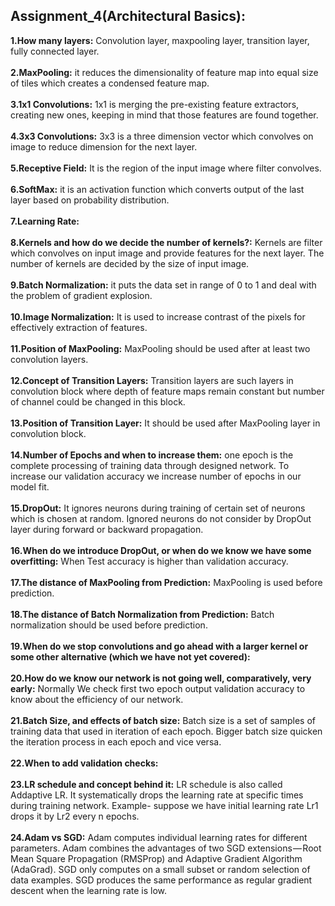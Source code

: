 ## Assignment_4(Architectural Basics):
**1.How many layers:** Convolution layer, maxpooling layer, transition layer, fully connected layer.</br> </br>
**2.MaxPooling:** it reduces the dimensionality of feature map into equal size of tiles which creates a condensed feature map.</br> </br>
**3.1x1 Convolutions:** 1x1 is merging the pre-existing feature extractors, creating new ones, keeping in mind that those features are found together.</br></br>
**4.3x3 Convolutions:** 3x3 is a three dimension vector which convolves on image to reduce dimension for the next layer.</br></br>
**5.Receptive Field:** It is the region of the input image where filter convolves.</br> </br>
**6.SoftMax:** it is an activation function which converts output of the last layer based on probability distribution.</br></br> 
**7.Learning Rate:** </br> </br>
**8.Kernels and how do we decide the number of kernels?:** Kernels are filter which convolves on input image and provide features for the next layer. The number of kernels are decided by the size of input image.</br></br>
**9.Batch Normalization:** it puts the data set in range of 0 to 1 and deal with the problem of gradient explosion.</br></br>
**10.Image Normalization:** It is used to increase contrast of the pixels for effectively extraction of features.</br></br>
**11.Position of MaxPooling:** MaxPooling should be used after at least two convolution layers.</br></br>
**12.Concept of Transition Layers:** Transition layers are such layers in convolution block where depth of feature maps remain constant but number of channel could be changed in this block.</br></br>
**13.Position of Transition Layer:** It should be used after MaxPooling layer in convolution block.</br></br>
**14.Number of Epochs and when to increase them:** one epoch is the complete processing of training data through designed network. To increase our validation accuracy we increase number of epochs in our model fit. <br/></br>
**15.DropOut:** It ignores neurons during training of certain set of neurons which is chosen at random. Ignored neurons do not consider by DropOut layer during forward or backward propagation.<br/></br>
**16.When do we introduce DropOut, or when do we know we have some overfitting:** When Test accuracy is higher than validation accuracy.<br/></br>
**17.The distance of MaxPooling from Prediction:** MaxPooling is used before prediction.<br/></br>
**18.The distance of Batch Normalization from Prediction:** Batch normalization should be used before prediction.<br/></br>
**19.When do we stop convolutions and go ahead with a larger kernel or some other alternative (which we have not yet covered):** <br/></br>
**20.How do we know our network is not going well, comparatively, very early:** Normally We check first two epoch output validation accuracy to know about the efficiency of our network.<br/></br>
**21.Batch Size, and effects of batch size:** Batch size is a set of samples of training data that used in iteration of each epoch. Bigger batch size quicken the iteration process in each epoch and vice versa.<br/></br>
**22.When to add validation checks:** <br/></br>
**23.LR schedule and concept behind it:** LR schedule is also called Addaptive LR. It systematically drops the learning rate at specific times during training network. Example- suppose we have initial learning rate Lr1 drops it by Lr2 every n epochs.<br/></br>
**24.Adam vs SGD:** Adam computes individual learning rates for different parameters. Adam combines the advantages of two SGD extensions — Root Mean Square Propagation (RMSProp) and Adaptive Gradient Algorithm (AdaGrad). SGD only computes on a small subset or random selection of data examples. SGD produces the same performance as regular gradient descent when the learning rate is low.<br/></br>
